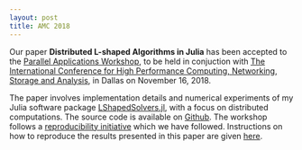 ```yaml
---
layout: post
title: AMC 2018
---
```


Our paper **Distributed L-shaped Algorithms in Julia** has been accepted to the [Parallel Applications Workshop](https://sourceryinstitute.github.io/PAW/), to be held in conjuction with [The International Conference for High Performance Computing, Networking, Storage and Analysis](https://sc18.supercomputing.org/), in Dallas on November 16, 2018.

The paper involves implementation details and numerical experiments of my Julia software package [LShapedSolvers.jl](/software/lshaped), with a focus on distributed computations. The source code is available on [Github](https://github.com/martinbiel/LShapedSolvers.jl). The workshop follows a [reproducibility initiative](https://sc18.supercomputing.org/submit/sc-reproducibility-initiative/) which we have followed. Instructions on how to reproduce the results presented in this paper are given [here](https://github.com/martinbiel/paw-atm-reproducibility).
